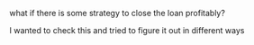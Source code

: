 what if there is some strategy to close the loan profitably?


I wanted to check this and tried to figure it out in different ways
